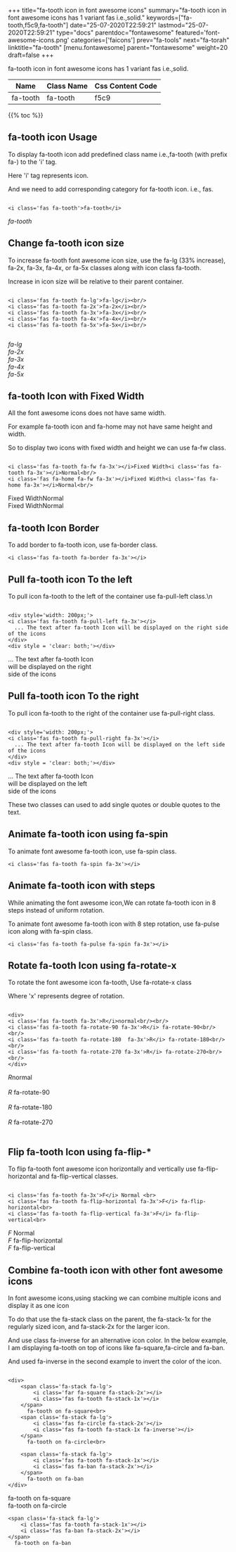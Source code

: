 +++
title="fa-tooth icon in font awesome icons"
summary="fa-tooth icon in font awesome icons has 1 variant fas i.e.,solid."
keywords=["fa-tooth,f5c9,fa-tooth"]
date="25-07-2020T22:59:21"
lastmod="25-07-2020T22:59:21"
type="docs"
parentdoc="fontawesome"
featured='font-awesome-icons.png'
categories=['faicons']
prev="fa-tools"
next="fa-torah"
linktitle="fa-tooth"
[menu.fontawesome]
parent="fontawesome"
weight=20
draft=false
+++


fa-tooth icon in font awesome icons has 1 variant fas i.e.,solid.

<div class='table-responsive'><table class='table'><thead><tr><th>Name</th><th>Class Name</th><th>Css Content Code</th></tr></thead><tbody><tr><td>fa-tooth</td><td>fa-tooth</td><td>f5c9</td></tr></tbody></table></div>


{{% toc %}}


## fa-tooth icon Usage

To display fa-tooth icon add predefined class name i.e.,fa-tooth (with prefix fa-) to the 'i' tag.

Here 'i' tag represents icon.

And we need to add corresponding category for fa-tooth icon. i.e., fas.


```

<i class='fas fa-tooth'>fa-tooth</i>
```

<i class='fas fa-tooth'>fa-tooth</i>




## Change fa-tooth icon size
To increase fa-tooth font awesome icon size, use the fa-lg (33% increase), fa-2x, fa-3x, fa-4x, or fa-5x classes along with icon class fa-tooth.

Increase in icon size will be relative to their parent container. 

```

<i class='fas fa-tooth fa-lg'>fa-lg</i><br/>
<i class='fas fa-tooth fa-2x'>fa-2x</i><br/>
<i class='fas fa-tooth fa-3x'>fa-3x</i><br/>
<i class='fas fa-tooth fa-4x'>fa-4x</i><br/>
<i class='fas fa-tooth fa-5x'>fa-5x</i><br/>
            
```

<i class='fas fa-tooth fa-lg'>fa-lg</i><br/>
<i class='fas fa-tooth fa-2x'>fa-2x</i><br/>
<i class='fas fa-tooth fa-3x'>fa-3x</i><br/>
<i class='fas fa-tooth fa-4x'>fa-4x</i><br/>
<i class='fas fa-tooth fa-5x'>fa-5x</i><br/>
            



## fa-tooth Icon with Fixed Width 

All the font awesome icons does not have same width.

For example fa-tooth icon and fa-home may not have same height and width.

So to display two icons with fixed width and height we can use fa-fw class.


```

<i class='fas fa-tooth fa-fw fa-3x'></i>Fixed Width<i class='fas fa-tooth fa-3x'></i>Normal<br/>
<i class='fas fa-home fa-fw fa-3x'></i>Fixed Width<i class='fas fa-home fa-3x'></i>Normal<br/>
```

<i class='fas fa-tooth fa-fw fa-3x'></i>Fixed Width<i class='fas fa-tooth fa-3x'></i>Normal<br/>
<i class='fas fa-home fa-fw fa-3x'></i>Fixed Width<i class='fas fa-home fa-3x'></i>Normal<br/>



## fa-tooth Icon Border 

To add border to fa-tooth icon, use fa-border class.


```
<i class='fas fa-tooth fa-border fa-3x'></i>

```
<i class='fas fa-tooth fa-border fa-3x'></i>





## Pull fa-tooth icon To the left

To pull icon fa-tooth to the left of the container use fa-pull-left class.\n

```

<div style='width: 200px;'>
<i class='fas fa-tooth fa-pull-left fa-3x'></i>
  ... The text after fa-tooth Icon will be displayed on the right side of the icons
</div>
<div style = 'clear: both;'></div>
```

<div style='width: 200px;'>
<i class='fas fa-tooth fa-pull-left fa-3x'></i>
  ... The text after fa-tooth Icon will be displayed on the right side of the icons
</div>
<div style = 'clear: both;'></div>




## Pull fa-tooth icon To the right
To pull icon fa-tooth to the right of the container use fa-pull-right class.

```

<div style='width: 200px;'>
<i class='fas fa-tooth fa-pull-right fa-3x'></i>
  ... The text after fa-tooth Icon will be displayed on the left side of the icons
</div>
<div style = 'clear: both;'></div>
```

<div style='width: 200px;'>
<i class='fas fa-tooth fa-pull-right fa-3x'></i>
  ... The text after fa-tooth Icon will be displayed on the left side of the icons
</div>
<div style = 'clear: both;'></div>

These two classes can used to add single quotes or double quotes to the text.


## Animate fa-tooth icon using fa-spin
To animate font awesome fa-tooth icon, use fa-spin class.

```
<i class='fas fa-tooth fa-spin fa-3x'></i>
```
<i class='fas fa-tooth fa-spin fa-3x'></i>




## Animate fa-tooth icon with steps
While animating the font awesome icon,We can rotate fa-tooth icon in 8 steps instead of uniform rotation.

To animate font awesome fa-tooth icon with 8 step rotation, use fa-pulse icon along with fa-spin class.


```
<i class='fas fa-tooth fa-pulse fa-spin fa-3x'></i>

```
<i class='fas fa-tooth fa-pulse fa-spin fa-3x'></i>





## Rotate fa-tooth Icon using fa-rotate-x
To rotate the font awesome icon fa-tooth, Use fa-rotate-x class

Where 'x' represents degree of rotation.


```

<div>
<i class='fas fa-tooth fa-3x'>R</i>normal<br/><br/>
<i class='fas fa-tooth fa-rotate-90 fa-3x'>R</i> fa-rotate-90<br/><br/> 
<i class='fas fa-tooth fa-rotate-180  fa-3x'>R</i> fa-rotate-180<br/><br/> 
<i class='fas fa-tooth fa-rotate-270 fa-3x'>R</i> fa-rotate-270<br/><br/>
</div>
```

<div>
<i class='fas fa-tooth fa-3x'>R</i>normal<br/><br/>
<i class='fas fa-tooth fa-rotate-90 fa-3x'>R</i> fa-rotate-90<br/><br/> 
<i class='fas fa-tooth fa-rotate-180  fa-3x'>R</i> fa-rotate-180<br/><br/> 
<i class='fas fa-tooth fa-rotate-270 fa-3x'>R</i> fa-rotate-270<br/><br/>
</div>




## Flip fa-tooth Icon using fa-flip-*
To flip fa-tooth font awesome icon horizontally and vertically use fa-flip-horizontal and fa-flip-vertical classes. 

```

<i class='fas fa-tooth fa-3x'>F</i> Normal <br>
<i class='fas fa-tooth fa-flip-horizontal fa-3x'>F</i> fa-flip-horizontal<br>
<i class='fas fa-tooth fa-flip-vertical fa-3x'>F</i> fa-flip-vertical<br>
```

<i class='fas fa-tooth fa-3x'>F</i> Normal <br>
<i class='fas fa-tooth fa-flip-horizontal fa-3x'>F</i> fa-flip-horizontal<br>
<i class='fas fa-tooth fa-flip-vertical fa-3x'>F</i> fa-flip-vertical<br>




## Combine fa-tooth icon with other font awesome icons
In font awesome icons,using stacking we can combine multiple icons and display it as one icon 

To do that use the fa-stack class on the parent, the fa-stack-1x for the regularly sized icon, and fa-stack-2x for the larger icon.

And use class fa-inverse for an alternative icon color. 
In the below example, I am displaying fa-tooth on top of icons like fa-square,fa-circle and fa-ban.

And used fa-inverse in the second example to invert the color of the icon.

```

<div>
    <span class='fa-stack fa-lg'>
        <i class='far fa-square fa-stack-2x'></i>
        <i class='fas fa-tooth fa-stack-1x'></i>
    </span>
      fa-tooth on fa-square<br>
    <span class='fa-stack fa-lg'>
        <i class='fas fa-circle fa-stack-2x'></i>
        <i class='fas fa-tooth fa-stack-1x fa-inverse'></i>
    </span>
      fa-tooth on fa-circle<br>

    <span class='fa-stack fa-lg'>
        <i class='fas fa-tooth fa-stack-1x'></i>
        <i class='fas fa-ban fa-stack-2x'></i>
    </span>
      fa-tooth on fa-ban
</div>
```

<div>
    <span class='fa-stack fa-lg'>
        <i class='far fa-square fa-stack-2x'></i>
        <i class='fas fa-tooth fa-stack-1x'></i>
    </span>
      fa-tooth on fa-square<br>
    <span class='fa-stack fa-lg'>
        <i class='fas fa-circle fa-stack-2x'></i>
        <i class='fas fa-tooth fa-stack-1x fa-inverse'></i>
    </span>
      fa-tooth on fa-circle<br>

    <span class='fa-stack fa-lg'>
        <i class='fas fa-tooth fa-stack-1x'></i>
        <i class='fas fa-ban fa-stack-2x'></i>
    </span>
      fa-tooth on fa-ban
</div>







